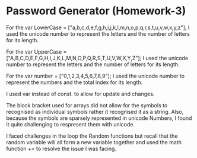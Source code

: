 # Password Generator (Homework-3)
  For the var LowerCase = ["a,b,c,d,e,f,g,h,i,j,k,l,m,n,o,p,q,r,s,t,u,v,w,x,y,z"];
  I used the unicode number to represent the letters and the number of letters for its length.

 For the var UpperCase = ["A,B,C,D,E,F,G,H,I,J,K,L,M,N,O,P,Q,R,S,T,U,V,W,X,Y,Z"];
  I used the unicode number to represent the letters and the number of letters for its length.
  
  For the var number = ["0,1,2,3,4,5,6,7,8,9"];
  I used the unicode number to represent the numbers and the total index for its length.
  
  I used var instead of const. to allow for update and changes. 
  
  The block bracket used for arrays did not allow for the symbols to recognised as individual symbols rather it recognised it as a string. 
  Also, because the symbols are sparsely represented in unicode Numbers, I found it quite challenging to respresent them with unicode. 
  
I faced challenges in the loop the Random functions but recall that the random variable will all form a new variable together and used the math function += to resolve the issue I was facing.


  

   
  

